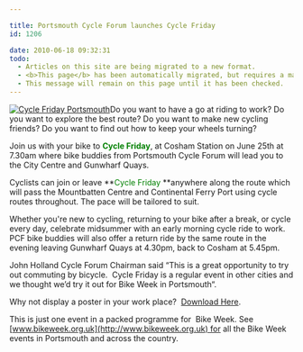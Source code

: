 ```yaml
---

title: Portsmouth Cycle Forum launches Cycle Friday
id: 1206

date: 2010-06-18 09:32:31
todo:
  - Articles on this site are being migrated to a new format.
  - <b>This page</b> has been automatically migrated, but requires a manual check-&amp;-tune to ensure the format and links all work as expected.
  - This message will remain on this page until it has been checked.
---
```


[](http://www.pompeybug.co.uk/?attachment_id=1209)[![](http://www.pompeybug.co.uk/wp-content/uploads/2010/06/Cycle-Friday-Portsmouth1-150x150.jpg "Cycle Friday Portsmouth")](http://www.pompeybug.co.uk/2010/06/portsmouth-cycle-forum-launches-cycle-friday/cycle-friday-portsmouth-2/)Do you want to have a go at riding to work? Do you want to explore the best route? Do you want to make new cycling friends? Do you want to find out how to keep your wheels turning?

Join us with your bike to <span style="color: #333300;">**<span style="color: #008000;">Cycle Friday</span>**</span>, at Cosham Station on June 25th at 7.30am where bike buddies from Portsmouth Cycle Forum will lead you to the City Centre and Gunwharf Quays.

Cyclists can join or leave **<span style="color: #008000;">Cycle Friday</span> **anywhere along the route which will pass the Mountbatten Centre and Continental Ferry Port using cycle routes throughout. The pace will be tailored to suit.

Whether you're new to cycling, returning to your bike after a break, or cycle every day, celebrate midsummer with an early morning cycle ride to work. PCF bike buddies will also offer a return ride by the same route in the evening leaving Gunwharf Quays at 4.30pm, back to Cosham at 5.45pm.

John Holland Cycle Forum Chairman said “This is a great opportunity to try out commuting by bicycle.  Cycle Friday is a regular event in other cities and we thought we’d try it out for Bike Week in Portsmouth“.

Why not display a poster in your work place?  [Download Here](http://www.pompeybug.co.uk/2010/06/portsmouth-cycle-forum-launches-cycle-friday/cycle-friday-poster-a4/).

This is just one event in a packed programme for  Bike Week. See [](http://www.pompeybug.co.uk/?attachment_id=1209)[www.bikeweek.org.uk](http://www.bikeweek.org.uk) for all the Bike Week events in Portsmouth and across the country.